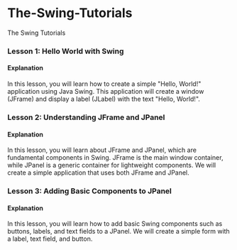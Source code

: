 # The-Swing-Tutorials
The Swing Tutorials


### Lesson 1: Hello World with Swing
#### Explanation
In this lesson, you will learn how to create a simple "Hello, World!" application using Java Swing. This application will create a window (JFrame) and display a label (JLabel) with the text "Hello, World!".


### Lesson 2: Understanding JFrame and JPanel
#### Explanation
In this lesson, you will learn about JFrame and JPanel, which are fundamental components in Swing. JFrame is the main window container, while JPanel is a generic container for lightweight components. We will create a simple application that uses both JFrame and JPanel.


### Lesson 3: Adding Basic Components to JPanel
#### Explanation
In this lesson, you will learn how to add basic Swing components such as buttons, labels, and text fields to a JPanel. We will create a simple form with a label, text field, and button.